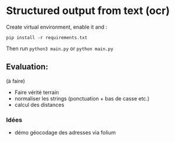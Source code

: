 # Structured output from text (ocr)

Create virtual environment, enable it and :

```
pip install -r requirements.txt
```

Then run `python3 main.py` or `python main.py`

## Evaluation:

(à faire)
- Faire vérité terrain
- normaliser les strings (ponctuation + bas de casse etc.)
- calcul des distances 

### Idées

- démo géocodage des adresses via folium